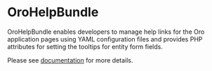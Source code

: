# OroHelpBundle

OroHelpBundle enables developers to manage help links for the Oro application pages using YAML configuration files and provides PHP attributes for setting the tooltips for entity form fields.

Please see [documentation](./Resources/doc/index.md) for more details.
